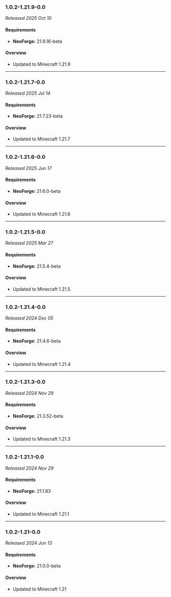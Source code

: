 ### 1.0.2-1.21.9-0.0

_Released 2025 Oct 10_

#### Requirements
- **NeoForge:** 21.9.16-beta

#### Overview

- Updated to Minecraft 1.21.9


---

### 1.0.2-1.21.7-0.0

_Released 2025 Jul 14_

#### Requirements
- **NeoForge:** 21.7.23-beta

#### Overview

- Updated to Minecraft 1.21.7


---

### 1.0.2-1.21.6-0.0

_Released 2025 Jun 17_

#### Requirements
- **NeoForge:** 21.6.0-beta

#### Overview

- Updated to Minecraft 1.21.6


---

### 1.0.2-1.21.5-0.0

_Released 2025 Mar 27_

#### Requirements
- **NeoForge:** 21.5.4-beta

#### Overview

- Updated to Minecraft 1.21.5


---

### 1.0.2-1.21.4-0.0

_Released 2024 Dec 05_

#### Requirements
- **NeoForge:** 21.4.6-beta

#### Overview

- Updated to Minecraft 1.21.4


---

### 1.0.2-1.21.3-0.0

_Released 2024 Nov 29_

#### Requirements
- **NeoForge:** 21.3.52-beta

#### Overview

- Updated to Minecraft 1.21.3


---

### 1.0.2-1.21.1-0.0

_Released 2024 Nov 29_

#### Requirements
- **NeoForge:** 21.1.83

#### Overview

- Updated to Minecraft 1.21.1


---

### 1.0.2-1.21-0.0

_Released 2024 Jun 13_

#### Requirements
- **NeoForge:** 21.0.0-beta

#### Overview

- Updated to Minecraft 1.21